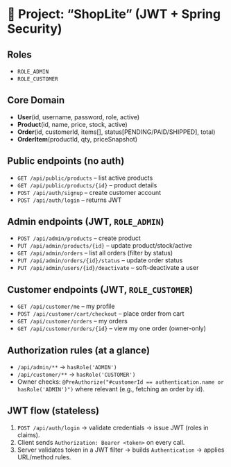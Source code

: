 # 🛒 Project: “ShopLite” (JWT + Spring Security)

## Roles

* `ROLE_ADMIN`
* `ROLE_CUSTOMER`

## Core Domain

* **User**(id, username, password, role, active)
* **Product**(id, name, price, stock, active)
* **Order**(id, customerId, items\[], status\[PENDING/PAID/SHIPPED], total)
* **OrderItem**(productId, qty, priceSnapshot)

## Public endpoints (no auth)

* `GET /api/public/products` – list active products
* `GET /api/public/products/{id}` – product details
* `POST /api/auth/signup` – create customer account
* `POST /api/auth/login` – returns JWT

## Admin endpoints (JWT, `ROLE_ADMIN`)

* `POST /api/admin/products` – create product
* `PUT /api/admin/products/{id}` – update product/stock/active
* `GET /api/admin/orders` – list all orders (filter by status)
* `PUT /api/admin/orders/{id}/status` – update order status
* `PUT /api/admin/users/{id}/deactivate` – soft-deactivate a user

## Customer endpoints (JWT, `ROLE_CUSTOMER`)

* `GET /api/customer/me` – my profile
* `POST /api/customer/cart/checkout` – place order from cart
* `GET /api/customer/orders` – my orders
* `GET /api/customer/orders/{id}` – view my one order (owner-only)

## Authorization rules (at a glance)

* `/api/admin/**` → `hasRole('ADMIN')`
* `/api/customer/**` → `hasRole('CUSTOMER')`
* Owner checks: `@PreAuthorize("#customerId == authentication.name or hasRole('ADMIN')")` where relevant (e.g., fetching an order by id).

## JWT flow (stateless)

1. `POST /api/auth/login` → validate credentials → issue JWT (roles in claims).
2. Client sends `Authorization: Bearer <token>` on every call.
3. Server validates token in a JWT filter → builds `Authentication` → applies URL/method rules.
